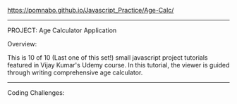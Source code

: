 https://pomnabo.github.io/Javascript_Practice/Age-Calc/

------------------------------
PROJECT: Age Calculator Application

Overview:

This is 10 of 10 (Last one of this set!) small javascript project tutorials featured in Vijay Kumar's Udemy course. In this tutorial, the viewer is guided through writing comprehensive age calculator.

------------------------------
Coding Challenges: